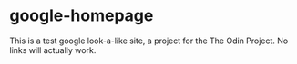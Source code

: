 # google-homepage
This is a test google look-a-like site, a project for the The Odin Project. 
No links will actually work.

